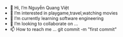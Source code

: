 - 👋 Hi, I’m Nguyễn Quang Việt
- 👀 I’m interested in playgame,travel,watching movies  
- 🌱 I’m currently learning software engineering
- 💞️ I’m looking to collaborate on ...
- 📫 How to reach me ...
git commit -m "first commit"
<!---
quangviet0106/quangviet0106 is a ✨ special ✨ repository because its `README.md` (this file) appears on your GitHub profile.
You can click the Preview link to take a look at your changes.
--->
